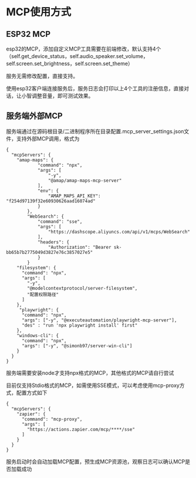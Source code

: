# MCP使用方式

## ESP32 MCP
esp32的MCP，添加自定义MCP工具需要在前端修改，默认支持4个（self.get_device_status，self.audio_speaker.set_volume，self.screen.set_brightness，self.screen.set_theme）

服务无需修改配置，直接支持。

使用esp32客户端连接服务后，服务日志会打印以上4个工具的注册信息，直接对话，让小智调整音量，即可测试效果。

## 服务端外部MCP
服务端通过在源码根目录/二进制程序所在目录配置.mcp_server_settings.json文件，支持外部MCP调用，格式为
```
{
  "mcpServers": {
    "amap-maps": {
            "command": "npx",
            "args": [
                "-y",
                "@amap/amap-maps-mcp-server"
            ],
            "env": {
                "AMAP_MAPS_API_KEY": "f254d97139f32e60930626aad16074ad"
            }
        },
        "WebSearch": {
            "command": "sse",
            "args": [
                "https://dashscope.aliyuncs.com/api/v1/mcps/WebSearch"
            ],
            "headers": {
                "Authorization": "Bearer sk-bb65b7b2775049d3827e76c3857027e5"
            }
        }
    "filesystem": {
      "command": "npx",
      "args": [
        "-y",
        "@modelcontextprotocol/server-filesystem",
        "配置权限路径"
      ]
    },
     "playwright": {
      "command": "npx",
      "args": ["-y", "@executeautomation/playwright-mcp-server"],
      "des" : "run 'npx playwright install' first"
    },
    "windows-cli": {
      "command": "npx",
      "args": ["-y", "@simonb97/server-win-cli"]
    }
  }
}
```
服务端需要安装node才支持npx格式的MCP，其他格式的MCP请自行尝试

目前仅支持Stdio格式的MCP，如需使用SSE模式，可以考虑使用mcp-proxy方式，配置方式如下

```
{
  "mcpServers": {
    "zapier": {
      "command": "mcp-proxy",
      "args": [
        "https://actions.zapier.com/mcp/****/sse"
      ]
    }
  }
}
```

服务启动时会自动加载MCP配置，预生成MCP资源池，观察日志可以确认MCP是否加载成功
